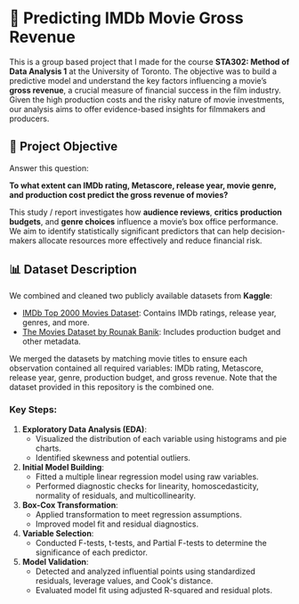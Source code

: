# 🎥 Predicting IMDb Movie Gross Revenue

This is a group based project that I made for the course **STA302: Method of Data Analysis 1** at the University of Toronto. The objective was to build a predictive model and understand the key factors influencing a movie’s **gross revenue**, a crucial measure of financial success in the film industry. Given the high production costs and the risky nature of movie investments, our analysis aims to offer evidence-based insights for filmmakers and producers.

## 🎯 Project Objective
Answer this question:

**To what extent can IMDb rating, Metascore, release year, movie genre, and production cost predict the gross revenue of movies?**

This study / report investigates how **audience reviews**, **critics** **production budgets**, and **genre choices** influence a movie’s box office performance. We aim to identify statistically significant predictors that can help decision-makers allocate resources more effectively and reduce financial risk.

## 📊 Dataset Description

We combined and cleaned two publicly available datasets from **Kaggle**:
- [IMDb Top 2000 Movies Dataset](https://www.kaggle.com/datasets/prishasawhney/imdb-dataset-top-2000-movies): Contains IMDb ratings, release year, genres, and more.
- [The Movies Dataset by Rounak Banik](https://www.kaggle.com/datasets/rounakbanik/the-movies-dataset): Includes production budget and other metadata.

We merged the datasets by matching movie titles to ensure each observation contained all required variables: IMDb rating, Metascore, release year, genre, production budget, and gross revenue. Note that the dataset provided in this repository is the combined one.

### Key Steps:
1. **Exploratory Data Analysis (EDA)**:
   - Visualized the distribution of each variable using histograms and pie charts.
   - Identified skewness and potential outliers.
2. **Initial Model Building**:
   - Fitted a multiple linear regression model using raw variables.
   - Performed diagnostic checks for linearity, homoscedasticity, normality of residuals, and multicollinearity.
3. **Box-Cox Transformation**:
   - Applied transformation to meet regression assumptions.
   - Improved model fit and residual diagnostics.
4. **Variable Selection**:
   - Conducted F-tests, t-tests, and Partial F-tests to determine the significance of each predictor.
5. **Model Validation**:
   - Detected and analyzed influential points using standardized residuals, leverage values, and Cook's distance.
   - Evaluated model fit using adjusted R-squared and residual plots.


